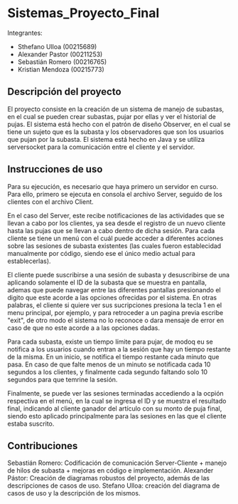 # Sistemas_Proyecto_Final
Integrantes:
- Sthefano Ulloa (00215689)
- Alexander Pastor (00211253)
- Sebastián Romero (00216765)
- Kristian Mendoza (00215773)

## Descripción del proyecto
El proyecto consiste en la creación de un sistema de manejo de subastas, en el cual se pueden crear subastas, pujar por ellas y ver el historial de pujas. El sistema está hecho con el patrón de diseño Observer, en el cual se tiene un sujeto que es la subasta y los observadores que son los usuarios que pujan por la subasta. El sistema está hecho en Java y se utiliza serversocket para la comunicación entre el cliente y el servidor.

## Instrucciones de uso
Para su ejecución, es necesario que haya primero un servidor en curso. Para ello, primero se ejecuta en consola el archivo Server, seguido de los clientes con el archivo Client.

En el caso del Server, este recibe notificaciones de las actividades que se llevan a cabo por los clientes, ya sea desde el registro de un nuevo cliente hasta las pujas que se llevan a cabo dentro de dicha sesión. Para cada cliente se tiene un menú con el cuál puede acceder a diferentes acciones sobre las sesiones de subasta existentes (las cuales fueron establecidad manualmente por código, siendo ese el único medio actual para establecerlas). 

El cliente puede suscribirse a una sesión de subasta y desuscribirse de una aplicando solamente el ID de la subasta que se muestra en pantalla, ademas que puede navegar entre las diferentes pantallas presionando el digito que este acorde a las opciones ofrecidas por el sistema. En otras palabras, el cliente si quiere ver sus sucripciones presiona la tecla 1 en el menu principal, por ejemplo, y para retroceder a un pagina previa escribe "exit", de otro modo el sistema no lo reconoce o dara mensaje de error en caso de que no este acorde a a las opciones dadas.

Para cada subasta, existe un tiempo límite para pujar, de modoq eu se notifica a los usuarios cuando entran a la sesión que hay un tiempo restante de la misma. En un inicio, se notifica el tiempo restante cada minuto que pasa. En caso de que falte menos de un minuto se notificada cada 10 segundos a los clientes, y finalmente cada segundo faltando solo 10 segundos para que temrine la sesión.

Finalmente, se puede ver las sesiones terminadas accediendo a la ocpión respectiva en el menú, en la cual se ingresa el ID y se muestra el resultado final, indicando al cliente ganador del artículo con su monto de puja final, siendo esto aplicado principalmente para las sesiones en las que el cliente estaba suscrito. 

## Contribuciones
Sebastián Romero: Codificación de comunicación Server-Cliente + manejo de hilos de subasta + mejoras en código e implementación.
Alexander Pástor: Creación de diagramas robustos del proyecto, además de las descripciones de casos de uso.
Stefano Ulloa: creación del diagrama de casos de uso y la descripción de los mismos.
